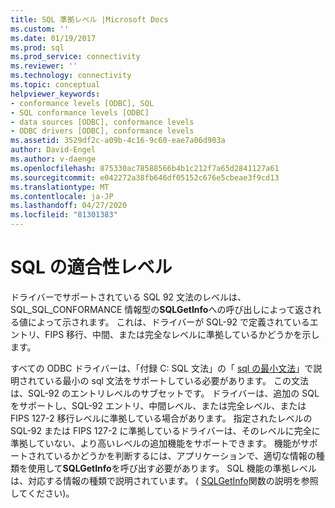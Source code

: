 ```yaml
---
title: SQL 準拠レベル |Microsoft Docs
ms.custom: ''
ms.date: 01/19/2017
ms.prod: sql
ms.prod_service: connectivity
ms.reviewer: ''
ms.technology: connectivity
ms.topic: conceptual
helpviewer_keywords:
- conformance levels [ODBC], SQL
- SQL conformance levels [ODBC]
- data sources [ODBC], conformance levels
- ODBC drivers [ODBC], conformance levels
ms.assetid: 3529df2c-a09b-4c16-9c60-eae7a06d903a
author: David-Engel
ms.author: v-daenge
ms.openlocfilehash: 875330ac78588566b4b1c212f7a65d2841127a61
ms.sourcegitcommit: e042272a38fb646df05152c676e5cbeae3f9cd13
ms.translationtype: MT
ms.contentlocale: ja-JP
ms.lasthandoff: 04/27/2020
ms.locfileid: "81301383"
---
```

# <a name="sql-conformance-levels"></a>SQL の適合性レベル
ドライバーでサポートされている SQL 92 文法のレベルは、SQL_SQL_CONFORMANCE 情報型の**SQLGetInfo**への呼び出しによって返される値によって示されます。 これは、ドライバーが SQL-92 で定義されているエントリ、FIPS 移行、中間、または完全なレベルに準拠しているかどうかを示します。  
  
 すべての ODBC ドライバーは、「付録 C: SQL 文法」の「 [sql の最小文法](../../../odbc/reference/appendixes/sql-minimum-grammar.md)」で説明されている最小の sql 文法をサポートしている必要があります。 この文法は、SQL-92 のエントリレベルのサブセットです。 ドライバーは、追加の SQL をサポートし、SQL-92 エントリ、中間レベル、または完全レベル、または FIPS 127-2 移行レベルに準拠している場合があります。 指定されたレベルの SQL-92 または FIPS 127-2 に準拠しているドライバーは、そのレベルに完全に準拠していない、より高いレベルの追加機能をサポートできます。 機能がサポートされているかどうかを判断するには、アプリケーションで、適切な情報の種類を使用して**SQLGetInfo**を呼び出す必要があります。 SQL 機能の準拠レベルは、対応する情報の種類で説明されています。 ( [SQLGetInfo](../../../odbc/reference/syntax/sqlgetinfo-function.md)関数の説明を参照してください)。
